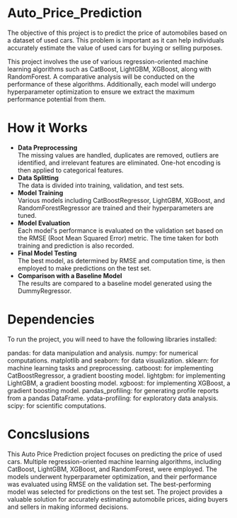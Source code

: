 # Auto_Price_Prediction

The objective of this project is to predict the price of automobiles based on a dataset of used cars. This problem is important as it can help individuals accurately estimate the value of used cars for buying or selling purposes.

This project involves the use of various regression-oriented machine learning algorithms such as CatBoost, LightGBM, XGBoost, along with RandomForest. A comparative analysis will be conducted on the performance of these algorithms. Additionally, each model will undergo hyperparameter optimization to ensure we extract the maximum performance potential from them.

# How it Works

* **Data Preprocessing**
<br>The missing values are handled, duplicates are removed, outliers are identified, and irrelevant features are eliminated. One-hot encoding is then applied to categorical features.
* **Data Splitting** <br> The data is divided into training, validation, and test sets.
* **Model Training**<br> Various models including CatBoostRegressor, LightGBM, XGBoost, and RandomForestRegressor are trained and their hyperparameters are tuned.
* **Model Evaluation** <br> Each model's performance is evaluated on the validation set based on the RMSE (Root Mean Squared Error) metric. The time taken for both training and prediction is also recorded.
* **Final Model Testing** <br> The best model, as determined by RMSE and computation time, is then employed to make predictions on the test set.
* **Comparison with a Baseline Model** <br> The results are compared to a baseline model generated using the DummyRegressor.

# Dependencies
To run the project, you will need to have the following libraries installed:

pandas: for data manipulation and analysis.
numpy: for numerical computations.
matplotlib and seaborn: for data visualization.
sklearn: for machine learning tasks and preprocessing.
catboost: for implementing CatBoostRegressor, a gradient boosting model.
lightgbm: for implementing LightGBM, a gradient boosting model.
xgboost: for implementing XGBoost, a gradient boosting model.
pandas_profiling: for generating profile reports from a pandas DataFrame.
ydata-profiling: for exploratory data analysis.
scipy: for scientific computations.

# Concslusions
This Auto Price Prediction project focuses on predicting the price of used cars. Multiple regression-oriented machine learning algorithms, including CatBoost, LightGBM, XGBoost, and RandomForest, were employed. The models underwent hyperparameter optimization, and their performance was evaluated using RMSE on the validation set. The best-performing model was selected for predictions on the test set. The project provides a valuable solution for accurately estimating automobile prices, aiding buyers and sellers in making informed decisions.
